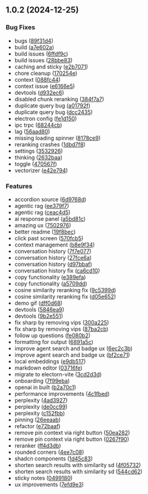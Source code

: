 ## 1.0.2 (2024-12-25)


### Bug Fixes

* bugs ([89f31d4](https://github.com/yourusername/albert-launcher/commit/89f31d4226ca81aa7762fbb9a326cec458cdedcb))
* build ([a7e602a](https://github.com/yourusername/albert-launcher/commit/a7e602ae2ac37904fbbad29b746968014feb96bf))
* build issues ([6ffdf9c](https://github.com/yourusername/albert-launcher/commit/6ffdf9ca57efdb328c17d2f5aef803ba9d80db92))
* build issues ([28bbe83](https://github.com/yourusername/albert-launcher/commit/28bbe83401e14981403d9ade040b213c5af53db6))
* caching and sticky ([e2b7071](https://github.com/yourusername/albert-launcher/commit/e2b70712ef89665940a1a9e4af7b458ced21d73f))
* chore cleanup ([170254e](https://github.com/yourusername/albert-launcher/commit/170254eaa882dd8c9d06f966d1d0938f85895432))
* context ([088fc44](https://github.com/yourusername/albert-launcher/commit/088fc442e5467499b969aaeb5e4cdf62aaf3ba3c))
* context issue ([e6166e5](https://github.com/yourusername/albert-launcher/commit/e6166e595fb10fb04d06f9c637a37c39b2009fd9))
* devtools ([d932ec6](https://github.com/yourusername/albert-launcher/commit/d932ec6ecee186af5cbbfe546fb3e8a943d26508))
* disabled chunk reranking ([384f7a7](https://github.com/yourusername/albert-launcher/commit/384f7a76cc445a88a529ad7c5267f8ac8f9dc116))
* duplicate query bug ([a01792f](https://github.com/yourusername/albert-launcher/commit/a01792fccc6c7534c8168c691eae16cbdc8f1529))
* duplicate query bug ([dcc2435](https://github.com/yourusername/albert-launcher/commit/dcc2435696f69b3aa72f1d871f108d813c73e776))
* electron config ([fe1d150](https://github.com/yourusername/albert-launcher/commit/fe1d150724f0c7807bb47141fae5d790eb787056))
* ipc trpc ([68244cb](https://github.com/yourusername/albert-launcher/commit/68244cbf3b52ed95933ae6411baf101a7317f8d0))
* lag ([56aad80](https://github.com/yourusername/albert-launcher/commit/56aad80bec44c23de5930b98d27744ad150c7e43))
* missing loading spinner ([8178ce9](https://github.com/yourusername/albert-launcher/commit/8178ce9067b4d93d8547e1ca6e977b34c9f6e9cb))
* reranking crashes ([1dbd7f8](https://github.com/yourusername/albert-launcher/commit/1dbd7f88ebb4a1a6ac56618648d0f6167bd6ae23))
* settings ([3532926](https://github.com/yourusername/albert-launcher/commit/353292657c21b122c89629658cbf0ae31a837302))
* thinking ([2632baa](https://github.com/yourusername/albert-launcher/commit/2632baa3d9de0bf639925f2574f666f5c28d6fa9))
* toggle ([470567f](https://github.com/yourusername/albert-launcher/commit/470567fa2044c0174a7dc4a3f0b4642cdd59edd6))
* vectorizer ([e42e794](https://github.com/yourusername/albert-launcher/commit/e42e794200375e87aecc4a0c6390ebbd346107dd))


### Features

* accordion source ([6d9768d](https://github.com/yourusername/albert-launcher/commit/6d9768d289db7bb5d48a56ca5d42d5a05873670d))
* agentic rag ([ee379f7](https://github.com/yourusername/albert-launcher/commit/ee379f7ced3dcc07890248a3dfe3b2b950019972))
* agentic rag ([ceac4d5](https://github.com/yourusername/albert-launcher/commit/ceac4d5a34107040bd7209d6f8a0fa1d6ac1ae27))
* ai response panel ([a5bd81c](https://github.com/yourusername/albert-launcher/commit/a5bd81c6e8908cae9a47dbfb2a143f9f61019adc))
* amazing ux ([7502976](https://github.com/yourusername/albert-launcher/commit/750297697acceaabe4fe077495e72bc25904ffe7))
* better readme ([19f8bec](https://github.com/yourusername/albert-launcher/commit/19f8bec6274c79b18726a93e5dd50a4ffbc80d7e))
* click past screen ([570fcb5](https://github.com/yourusername/albert-launcher/commit/570fcb54b2a09d299b0b4eafdaf27ce22a3eef29))
* context management ([b8e9f34](https://github.com/yourusername/albert-launcher/commit/b8e9f341ed732873d10e64e548fd124875ea3aa7))
* conversation history ([7f7e077](https://github.com/yourusername/albert-launcher/commit/7f7e077632ee22c2265897dd92eaf6f18681a9cf))
* conversation history ([27fce6a](https://github.com/yourusername/albert-launcher/commit/27fce6a97db2f0d157a261843b601a1a153a2eae))
* conversation history ([d97bbaf](https://github.com/yourusername/albert-launcher/commit/d97bbaf33c4ab0bc12b19f38f309cd6bc21c051b))
* conversation history fix ([ca6cd10](https://github.com/yourusername/albert-launcher/commit/ca6cd10ae6a42bf8c2361b28ee045edfe7086676))
* copy functionality ([e389efa](https://github.com/yourusername/albert-launcher/commit/e389efabdf7d5a4e90ca26f39aa588e2a38c70b4))
* copy functionality ([a5709dd](https://github.com/yourusername/albert-launcher/commit/a5709dde54819c838e24290ca60fe30fa6972028))
* cosine similarity reranking fix ([9c5399d](https://github.com/yourusername/albert-launcher/commit/9c5399dc7cff22aba67955ecd136ce4cc80f9b17))
* cosine similarity reranking fix ([d05e652](https://github.com/yourusername/albert-launcher/commit/d05e6525ee5024422c68bee0b9598f189ed9a919))
* demo gif ([dff0d68](https://github.com/yourusername/albert-launcher/commit/dff0d68fdf4f83a533955962cd2c4f8306beb86c))
* devtools ([5846ea9](https://github.com/yourusername/albert-launcher/commit/5846ea959ff51d288cdadfe44ceceeaf5f73ac16))
* devtools ([9b2e551](https://github.com/yourusername/albert-launcher/commit/9b2e55150a34c4ca5f0226f3ea582c259d66e959))
* fix sharp by removing vips ([300a225](https://github.com/yourusername/albert-launcher/commit/300a22573e6b331ff5df2bd67cf72f24dbf70ebf))
* fix sharp by removing vips ([87ba2cb](https://github.com/yourusername/albert-launcher/commit/87ba2cb320387544f20313bba20c64d10c53d3f4))
* follow up questions ([fe080b2](https://github.com/yourusername/albert-launcher/commit/fe080b21c07c818cc4903d4f99616100e401a9b2))
* formatting for output ([6891a5c](https://github.com/yourusername/albert-launcher/commit/6891a5ca73d5a401ecb634a21d020f8d1e61fcf0))
* improve agent search and badge ux ([6ec2c3b](https://github.com/yourusername/albert-launcher/commit/6ec2c3bbeaff14c72854834d36c5b91ea340b8fe))
* improve agent search and badge ux ([bf2ce71](https://github.com/yourusername/albert-launcher/commit/bf2ce710af09c507399c378bfdb92fceef50cecb))
* local embeddings ([e9db517](https://github.com/yourusername/albert-launcher/commit/e9db5177e7a61223ec3cc1ab68862011f6286f75))
* markdown editor ([03716fe](https://github.com/yourusername/albert-launcher/commit/03716fe7851d60f535831fde5c93a4600e95e771))
* migrate to electorn-vite ([3cd2d3d](https://github.com/yourusername/albert-launcher/commit/3cd2d3d573d7ca29abe520b67ac03f9b6f2e7f38))
* onboarding ([7f99eba](https://github.com/yourusername/albert-launcher/commit/7f99eba8bbfb2041b5035b026dff36a79e4f7a76))
* openai in built ([b2a70c1](https://github.com/yourusername/albert-launcher/commit/b2a70c199342d6240c0c55cbca26262d7d1197e7))
* performance improvements ([4c1fbed](https://github.com/yourusername/albert-launcher/commit/4c1fbed9aee46f1caeb463f0cd68069ecca184cb))
* perplexity ([4ad3927](https://github.com/yourusername/albert-launcher/commit/4ad3927570d75046fbe0a48bd51d1f0a079126a5))
* perplexity ([de0cc99](https://github.com/yourusername/albert-launcher/commit/de0cc99a5682f98e91baef80d5654a44e306a7b7))
* perplexity ([c152fbb](https://github.com/yourusername/albert-launcher/commit/c152fbb7e5a3b2110b3e72cddffbef15b6462da7))
* pinning ([26eeaab](https://github.com/yourusername/albert-launcher/commit/26eeaabeba8a6c1c0e00dd3b2e6864f2908b7ba6))
* refactor ([e72baaf](https://github.com/yourusername/albert-launcher/commit/e72baafcc9d3a76f8ccbcb422d2b6c7205ae896c))
* remove pin context via right button ([50ea282](https://github.com/yourusername/albert-launcher/commit/50ea282db7634d346a057cf07eca46afea34bc73))
* remove pin context via right button ([0267f90](https://github.com/yourusername/albert-launcher/commit/0267f9033a2b8e76777fb7c6f604febb9cdd5dd7))
* reranker ([ff4d3db](https://github.com/yourusername/albert-launcher/commit/ff4d3db6b79ef0b49764fae85bb73c7bd82547f5))
* rounded corners ([4ee7c08](https://github.com/yourusername/albert-launcher/commit/4ee7c08e3760ee85258d1727d2ea402dca377b85))
* shadcn components ([1d45c83](https://github.com/yourusername/albert-launcher/commit/1d45c83fa9b759a4728aa1d20f35c5df5f077fb3))
* shorten search results with similarity sd ([4f05732](https://github.com/yourusername/albert-launcher/commit/4f05732e3deee25508d41682f14d560a0f06903f))
* shorten search results with similarity sd ([544cd62](https://github.com/yourusername/albert-launcher/commit/544cd6221b48681a72eb3df1d90c8f0152d87a7d))
* sticky notes ([0499180](https://github.com/yourusername/albert-launcher/commit/04991802c255608ba61271ea7fd244fb1ef8fa7d))
* ux improvements ([7efd9e3](https://github.com/yourusername/albert-launcher/commit/7efd9e3f35a310f2516717663e185788d99afd5d))



